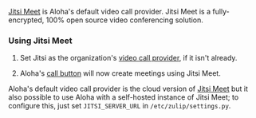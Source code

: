 [Jitsi Meet](https://jitsi.org/jitsi-meet/) is Aloha's default video
call provider. Jitsi Meet is a fully-encrypted, 100% open source video
conferencing solution.

### Using Jitsi Meet

1. Set Jitsi as the organization's [video call
   provider](/help/start-a-call#changing-your-organizations-video-call-provider),
   if it isn't already.

2. Aloha's [call button](/help/start-a-call) will now create meetings
   using Jitsi Meet.

Aloha's default video call provider is the cloud version of [Jitsi
Meet](https://meet.jit.si/) but it also possible to use Aloha with a
self-hosted instance of Jitsi Meet; to configure this, just set
`JITSI_SERVER_URL` in `/etc/zulip/settings.py`.
